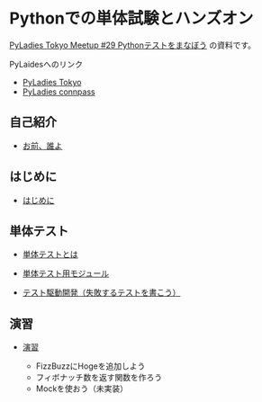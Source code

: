 # Pythonでの単体試験とハンズオン

[PyLadies Tokyo Meetup #29 Pythonテストをまなぼう](https://pyladies-tokyo.connpass.com/event/76967/) の資料です。

PyLaidesへのリンク

- [PyLadies Tokyo](http://tokyo.pyladies.com/)
- [PyLadies connpass](https://pyladies-tokyo.connpass.com/)

## 自己紹介

- [お前、誰よ](0_WhoAmI.md)

## はじめに

- [はじめに](1_FirstTalk.md)

## 単体テスト

- [単体テストとは](2_AboutTest.md)

- [単体テスト用モジュール](3_TestModule.md)

- [テスト駆動開発（失敗するテストを書こう）](4_TDD.md)

## 演習

- [演習](./Exercises/README.md)

  - FizzBuzzにHogeを追加しよう
  - フィボナッチ数を返す関数を作ろう
  - Mockを使おう（未実装）
